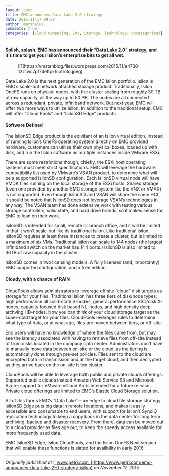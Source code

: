 ```yaml
---
layout: post
title: EMC announces Data Lake 2.0 strategy
date: 2015-11-17 09:59
author: marshalus
comments: true
categories: [Cloud Computing, Emc, Storage, Technology, Uncategorized]
---
```



#### Splish, splash. EMC has announced their “Data Lake 2.0” strategy, and it’s time to get your Isilon’s enterprise bits to get all wet.

<figure>![](https://vmstanblog.files.wordpress.com/2015/11/e4730-12z1wc7pf74eftpkhipfn3q.jpeg)</figure>

Data Lake 2.0 is the next generation of the EMC Isilon portfolio. Isilon is EMC’s scale-out network attached storage product. Traditionally, Isilon OneFS runs on physical nodes, with the cluster scaling from roughly 30 TB of raw capacity, all the way up to 50 PB. The nodes are all connected across a redundant, private, Infiniband network. But next year, EMC will offer two more ways to utilize Isilon. In addition to the traditional setup, EMC will offer “Cloud Pools” and “IsilonSD Edge” products.

#### Software Defined

The IsilonSD Edge product is the eqivilant of an Isilon virtual edition. Instead of running Isilon’s OneFS operating system directly on EMC provided hardware, customers can utilize their own physical boxes, loaded up with disk, and run the Isilon software as multiple instances inside VMware ESXi.

There are some restrictions though, chiefly, the ESXi host operating systems must meet strict specifications. EMC will leverage the hardware compatibility list used by VMware’s VSAN product, to determine what will be a supported IsilonSD configuration. Each IsilonSD virtual node will have VMDK files running on the local storage of the ESXi hosts. Shared storage (even one provided by another EMC storage system like the VNX or VMAX) is not supported. Even though IsilonSD and VSAN will share the same HCL, it should be noted that IsilonSD does not leverage VSAN’s technologies in any way. The VSAN team has done extensive work with testing various storage controllers, solid state, and hard drive brands, so it makes sense for EMC to lean on their work.

IsilonSD is intended for small, remote or branch office, and it will be limited in that it won’t scale-out like its traditional Isilon. Like traditional Isilon, IsilonSD requires at least three instances to create a cluster, but is limited to a maximum of six VMs. Traditional Isilon can scale to 144 nodes (the largest Infiniband switch on the market has 144 ports.) IsilonSD is also limited to 36TB of raw capacity in the cluster.

IsilonSD comes in two licensing models. A fully licensed (and, importantly) EMC supported configuration, and a free edition.

#### Cloudy, with a chance of RAIN

CloudPools allows administrators to leverage off site “cloud” disk targets as storage for your files. Traditional Isilon has three tiers of disk/node types; high performance all solid-state S-nodes, general performance SSD/disk X-nodes, capacity focused disk based NL-nodes, and high density deep archving HD-nodes. Now you can think of your cloud storage target as the super-cold target for your files. CloudPools leverages rules to determine what type of data, or at what age, files are moved between tiers, or off-site.

End users will have no knowledge of where the files came from, but may see the latency associated with having to retrieve files from off-site instead of from disks located in the company data center. Administrators don’t have to manually move data between on-site or the cloud, as the tiering is automatically done through pre-set policies. Files sent to the cloud are encrypted both in transmission and at the target cloud, and then decrypted as they arrive back on the on-site Isilon cluster.

CloudPools will be able to leverage both public and private clouds offerings. Supported public clouds instead Amazon Web Service S3 and Microsoft Azure; support for VMware vCloud Air is intended for a future release. Private cloud offerings are limited to EMC’s Elastic Cloud Storage solution.

All of this forms EMC’s “Data Lake” — an edge to cloud file storage strategy. IsilonSD Edge puts big data in remote locations, and makes it easily accessible and consumable to end users, with support for Isilon’s SyncIQ replication technology to keep a copy back in the data center for long term archiving, backup and disaster recovery. From there, data can be moved out to a cloud provider as files age out, to keep the speedy access available for more frequently used data.

EMC IsilonSD Edge, Isilon CloudPools, and the Isilon OneFS.Next version that will enable these functions is slated for availbility in early 2016.

* * *

_Originally published at_ [_www.petri.com_](https://www.petri.com/emc-announces-data-lake-2-0-strategy-isilon) _on November 17, 2015._